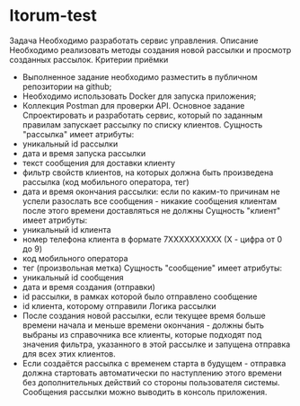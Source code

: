 # Itorum-test
Задача
Необходимо разработать сервис управления.
Описание
Необходимо реализовать методы создания новой рассылки и просмотр
созданных рассылок.
Критерии приёмки
- Выполненное задание необходимо разместить в публичном репозитории на github;
- Необходимо использовать Docker для запуска приложения;
- Коллекция Postman для проверки API.
Основное задание
Спроектировать и разработать сервис, который по заданным правилам запускает
рассылку по списку клиентов.
Сущность "рассылка" имеет атрибуты:
- уникальный id рассылки
- дата и время запуска рассылки
- текст сообщения для доставки клиенту
- фильтр свойств клиентов, на которых должна быть произведена рассылка
(код мобильного оператора, тег)
- дата и время окончания рассылки: если по каким-то причинам не успели
разослать все сообщения - никакие сообщения клиентам после этого времени
доставляться не должны
Сущность "клиент" имеет атрибуты:
- уникальный id клиента
- номер телефона клиента в формате 7XXXXXXXXXX (X - цифра от 0 до 9)
- код мобильного оператора
- тег (произвольная метка)
Сущность "сообщение" имеет атрибуты:
- уникальный id сообщения
- дата и время создания (отправки)
- id рассылки, в рамках которой было отправлено сообщение
- id клиента, которому отправили
Логика рассылки
- После создания новой рассылки, если текущее время больше времени начала и
меньше времени окончания - должны быть выбраны из справочника все клиенты,
которые подходят под значения фильтра, указанного в этой рассылке и запущена
отправка для всех этих клиентов.
- Если создаётся рассылка с временем старта в будущем - отправка должна
стартовать автоматически по наступлению этого времени без дополнительных
действий со стороны пользователя системы.
Сообщения рассылки можно выводить в консоль приложения.
